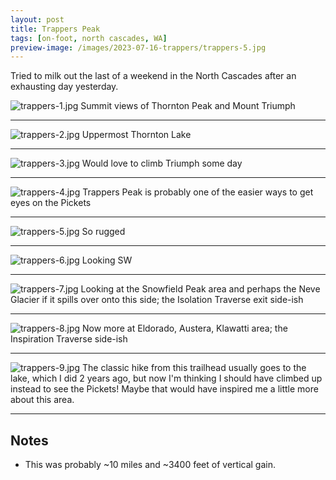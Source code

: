 ```yaml
---
layout: post
title: Trappers Peak
tags: [on-foot, north cascades, WA]
preview-image: /images/2023-07-16-trappers/trappers-5.jpg
---
```


Tried to milk out the last of a weekend in the North Cascades after an exhausting day yesterday.

<!--more-->

![trappers-1.jpg](/images/2023-07-16-trappers/trappers-1.jpg)
Summit views of Thornton Peak and Mount Triumph

---

![trappers-2.jpg](/images/2023-07-16-trappers/trappers-2.jpg)
Uppermost Thornton Lake

---

![trappers-3.jpg](/images/2023-07-16-trappers/trappers-3.jpg)
Would love to climb Triumph some day

---

![trappers-4.jpg](/images/2023-07-16-trappers/trappers-4.jpg)
Trappers Peak is probably one of the easier ways to get eyes on the Pickets

---

![trappers-5.jpg](/images/2023-07-16-trappers/trappers-5.jpg)
So rugged

---

![trappers-6.jpg](/images/2023-07-16-trappers/trappers-6.jpg)
Looking SW

---

![trappers-7.jpg](/images/2023-07-16-trappers/trappers-7.jpg)
Looking at the Snowfield Peak area and perhaps the Neve Glacier if it spills over onto this side; the Isolation Traverse exit side-ish

---

![trappers-8.jpg](/images/2023-07-16-trappers/trappers-8.jpg)
Now more at Eldorado, Austera, Klawatti area; the Inspiration Traverse side-ish

---

![trappers-9.jpg](/images/2023-07-16-trappers/trappers-9.jpg)
The classic hike from this trailhead usually goes to the lake, which I did 2 years ago, but now I'm thinking I should have climbed up instead to see the Pickets!
Maybe that would have inspired me a little more about this area.

---

## Notes
* This was probably ~10 miles and ~3400 feet of vertical gain.
